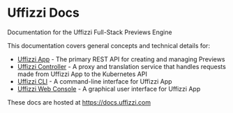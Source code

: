 # Uffizzi Docs  

Documentation for the Uffizzi Full-Stack Previews Engine    

This documentation covers general concepts and technical details for:  

* [Uffizzi App](https://github.com/UffizziCloud/uffizzi_app) - The primary REST API for creating and managing Previews   
* [Uffizzi Controller](https://github.com/UffizziCloud/uffizzi_controller) - A proxy and translation service that handles requests made from Uffizzi App to the Kubernetes API  
* [Uffizzi CLI](https://github.com/UffizziCloud/uffizzi_cli) - A command-line interface for Uffizzi App    
* [Uffizzi Web Console](https://uffizzi.com) - A graphical user interface for Uffizzi App    

These docs are hosted at https://docs.uffizzi.com  
